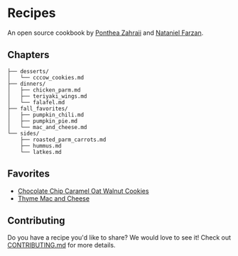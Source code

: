 # Recipes

An open source cookbook by [Ponthea Zahraii](https://github.com/pontheazahraii) and [Nataniel Farzan](https://github.com/natanielf).

## Chapters

```
├── desserts/
│   └── cccow_cookies.md
├── dinners/
│   ├── chicken_parm.md
│   ├── teriyaki_wings.md
│   └── falafel.md
├── fall_favorites/
│   ├── pumpkin_chili.md
│   ├── pumpkin_pie.md
│   └── mac_and_cheese.md
└── sides/
    ├── roasted_parm_carrots.md
    ├── hummus.md
    └── latkes.md
```

## Favorites

- [Chocolate Chip Caramel Oat Walnut Cookies](./desserts/cccow_cookies.md)
- [Thyme Mac and Cheese](./fall_favorites/mac_and_cheese.md)

## Contributing

Do you have a recipe you'd like to share? We would love to see it! Check out [CONTRIBUTING.md](./CONTRIBUTING.md) for more details.
